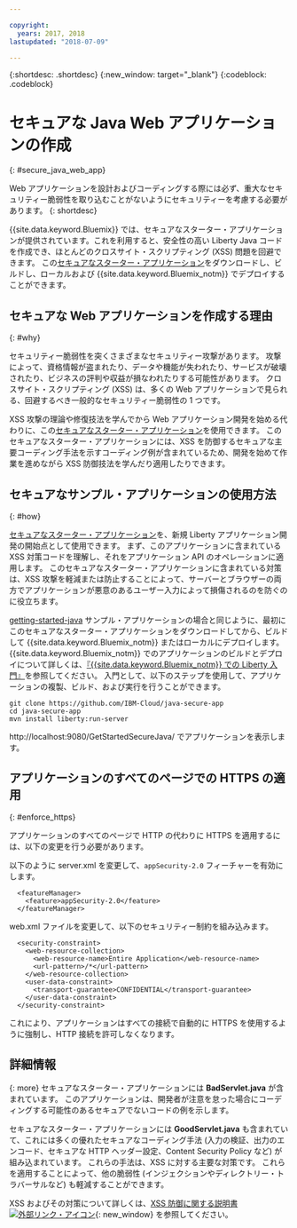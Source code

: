 ```yaml
---

copyright:
  years: 2017, 2018
lastupdated: "2018-07-09"

---
```


{:shortdesc: .shortdesc}
{:new_window: target="_blank"}
{:codeblock: .codeblock}

# セキュアな Java Web アプリケーションの作成
{: #secure_java_web_app}

Web アプリケーションを設計およびコーディングする際には必ず、重大なセキュリティー脆弱性を取り込むことがないようにセキュリティーを考慮する必要があります。
{: shortdesc}

{{site.data.keyword.Bluemix}} では、セキュアなスターター・アプリケーションが提供されています。これを利用すると、安全性の高い Liberty Java コードを作成でき、ほとんどのクロスサイト・スクリプティング (XSS) 問題を回避できます。 この[セキュアなスターター・アプリケーション](https://github.com/IBM-Cloud/java-secure-app)をダウンロードし、ビルドし、ローカルおよび {{site.data.keyword.Bluemix_notm}} でデプロイすることができます。

## セキュアな Web アプリケーションを作成する理由
{: #why}

セキュリティー脆弱性を突くさまざまなセキュリティー攻撃があります。 攻撃によって、資格情報が盗まれたり、データや機能が失われたり、サービスが破壊されたり、ビジネスの評判や収益が損なわれたりする可能性があります。 クロスサイト・スクリプティング (XSS) は、多くの Web アプリケーションで見られる、回避するべき一般的なセキュリティー脆弱性の 1 つです。

XSS 攻撃の理論や修復技法を学んでから Web アプリケーション開発を始める代わりに、この[セキュアなスターター・アプリケーション](https://github.com/IBM-Cloud/java-secure-app)を使用できます。 このセキュアなスターター・アプリケーションには、XSS を防御するセキュアな主要コーディング手法を示すコーディング例が含まれているため、開発を始めて作業を進めながら XSS 防御技法を学んだり適用したりできます。

## セキュアなサンプル・アプリケーションの使用方法
{: #how}

[セキュアなスターター・アプリケーション](https://github.com/IBM-Cloud/java-secure-app)を、新規 Liberty アプリケーション開発の開始点として使用できます。 まず、このアプリケーションに含まれている XSS 対策コードを理解し、それをアプリケーション API のオペレーションに適用します。 このセキュアなスターター・アプリケーションに含まれている対策は、XSS 攻撃を軽減または防止することによって、サーバーとブラウザーの両方でアプリケーションが悪意のあるユーザー入力によって損傷されるのを防ぐのに役立ちます。

[getting-started-java](https://github.com/IBM-Cloud/get-started-java) サンプル・アプリケーションの場合と同じように、最初にこのセキュアなスターター・アプリケーションをダウンロードしてから、ビルドして {{site.data.keyword.Bluemix_notm}} またはローカルにデプロイします。  {{site.data.keyword.Bluemix_notm}} でのアプリケーションのビルドとデプロイについて詳しくは、[『{{site.data.keyword.Bluemix_notm}} での Liberty 入門』](getting-started.html)を参照してください。  入門として、以下のステップを使用して、アプリケーションの複製、ビルド、および実行を行うことができます。

```
git clone https://github.com/IBM-Cloud/java-secure-app
cd java-secure-app
mvn install liberty:run-server
```
http://localhost:9080/GetStartedSecureJava/ でアプリケーションを表示します。

## アプリケーションのすべてのページでの HTTPS の適用
{: #enforce_https}

アプリケーションのすべてのページで HTTP の代わりに HTTPS を適用するには、以下の変更を行う必要があります。

以下のように server.xml を変更して、`appSecurity-2.0` フィーチャーを有効にします。

```
  <featureManager>
    <feature>appSecurity-2.0</feature>
  </featureManager>
```

web.xml ファイルを変更して、以下のセキュリティー制約を組み込みます。

```
  <security-constraint>
    <web-resource-collection>
      <web-resource-name>Entire Application</web-resource-name>
      <url-pattern>/*</url-pattern>
    </web-resource-collection>
    <user-data-constraint>
      <transport-guarantee>CONFIDENTIAL</transport-guarantee>
    </user-data-constraint>
  </security-constraint>
```

これにより、アプリケーションはすべての接続で自動的に HTTPS を使用するように強制し、HTTP 接続を許可しなくなります。

## 詳細情報
{: more}
セキュアなスターター・アプリケーションには **BadServlet.java** が含まれています。 このアプリケーションは、開発者が注意を怠った場合にコーディングする可能性のあるセキュアでないコードの例を示します。

セキュアなスターター・アプリケーションには **GoodServlet.java** も含まれていて、これには多くの優れたセキュアなコーディング手法 (入力の検証、出力のエンコード、セキュアな HTTP ヘッダー設定、Content Security Policy など) が組み込まれています。 これらの手法は、XSS に対する主要な対策です。 これらを適用することによって、他の脆弱性 (インジェクションやディレクトリー・トラバーサルなど) も軽減することができます。

XSS およびその対策について詳しくは、[XSS 防御に関する説明書 ![外部リンク・アイコン](../../icons/launch-glyph.svg "外部リンク・アイコン")](https://www.owasp.org/index.php/XSS){: new_window} を参照してください。
